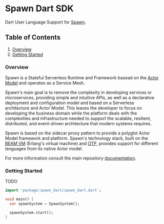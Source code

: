 # Spawn Dart SDK

Dart User Language Support for [Spawn](https://github.com/eigr/spawn).

## Table of Contents

1. [Overview](#overview)
2. [Getting Started](#getting-started)

### Overview

Spawn is a Stateful Serverless Runtime and Framework basead on the [Actor Model](https://youtu.be/7erJ1DV_Tlo) and operates as a Service Mesh.

Spawn's main goal is to remove the complexity in developing services or microservices, providing simple and intuitive APIs, as well as a declarative deployment and configuration model and based on a Serverless architecture and Actor Model.
This leaves the developer to focus on developing the business domain while the platform deals with the complexities and infrastructure needed to support the scalable, resilient, distributed, and event-driven architecture that modern systems requires.

Spawn is based on the sidecar proxy pattern to provide a polyglot Actor Model framework and platform.
Spawn's technology stack, built on the [BEAM VM](https://www.erlang.org/blog/a-brief-beam-primer/) (Erlang's virtual machine) and [OTP](https://www.erlang.org/doc/design_principles/des_princ.html), provides support for different languages from its native Actor model.

For more information consult the main repository [documentation](https://github.com/eigr/spawn).

### Getting Started

TODO

```dart
import 'package:spawn_dart/spawn_dart.dart';

void main() {
  var spawnSystem = SpawnSystem();

  spawnSystem.start();
}
```
